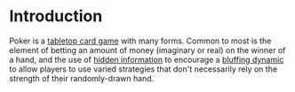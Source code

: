 # Introduction
Poker is a [tabletop card game](/games/tabletop) with many forms. Common to most is the element of
betting an amount of money (imaginary or real) on the winner of a hand, and the use of
[hidden information](/games/information) to encourage a [bluffing dynamic](/games/dynamics/bluffing)
to allow players to use varied strategies that don't necessarily rely on the strength of their
randomly-drawn hand.
